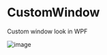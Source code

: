 # CustomWindow
Custom window look in WPF

![image](https://github.com/salviadivinorum/CustomWindow/assets/25845019/27ac0d5a-3b5d-4c0b-bcb3-976bfed9bf78)


